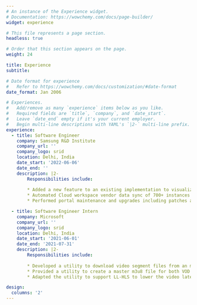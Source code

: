 ```yaml
---
# An instance of the Experience widget.
# Documentation: https://wowchemy.com/docs/page-builder/
widget: experience

# This file represents a page section.
headless: true

# Order that this section appears on the page.
weight: 24

title: Experience
subtitle:

# Date format for experience
#   Refer to https://wowchemy.com/docs/customization/#date-format
date_format: Jan 2006

# Experiences.
#   Add/remove as many `experience` items below as you like.
#   Required fields are `title`, `company`, and `date_start`.
#   Leave `date_end` empty if it's your current employer.
#   Begin multi-line descriptions with YAML's `|2-` multi-line prefix.
experience:
  - title: Software Engineer
    company: Samsung R&D Institute 
    company_url: ''
    company_logo: srid
    location: Delhi, India
    date_start: '2022-06-06'
    date_end: ''
    description: |2-
        Responsibilities include:
        
        * Added a new feature to an existing implementation to visualize internal service data in the OPS portal team.
        * Automated Cloud workspace vendor data sync of 700+ instances of internal services of Samsung TV.
        * Performed portal maintenance and upgrades including patches and hotfixes.

  - title: Software Engineer Intern
    company: Microsoft
    company_url: ''
    company_logo: srid
    location: Delhi, India
    date_start: '2021-06-01'
    date_end: '2021-07-31'
    description: |2-
        Responsibilities include:
        
        * Developed a utility to download video segment files from an m3u8 url (media folder in server) to a local destination.
        * Provided a utility to create a master m3u8 file for both VOD and live streaming purposes with the support for multiple bit-rates.
        * Adapted the utility to support LL-HLS to lower the video latencies while also maintaining its scalability.

design:
  columns: '2'
---
```

